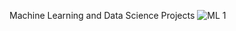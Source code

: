 Machine Learning and Data Science Projects
![ML 1](https://github.com/ShumB1992/Machine-Learning-using-Scikit-learn/assets/142171873/3e635296-a441-47c7-83af-1cc5874ab9fa)

